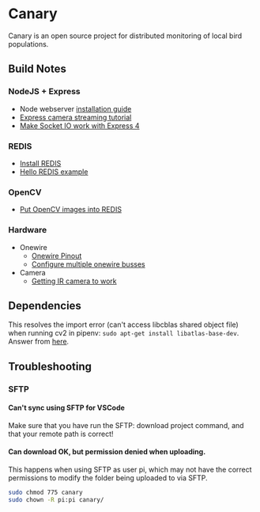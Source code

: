 # Canary

Canary is an open source project for distributed monitoring of local bird populations.

## Build Notes

### NodeJS + Express

* Node webserver [installation guide](https://www.instructables.com/How-to-Make-a-Web-Server-With-a-Raspberry-Pi/)
* [Express camera streaming tutorial](https://www.youtube.com/watch?v=qexy4Ph66JE)
* [Make Socket IO work with Express 4](https://stackoverflow.com/questions/24609991/using-socket-io-in-express-4-and-express-generators-bin-www)

### REDIS

* [Install REDIS](https://thisdavej.com/guides/redis-node/installation.html)
* [Hello REDIS example](https://opensource.com/article/18/4/how-build-hello-redis-with-python)

### OpenCV

* [Put OpenCV images into REDIS](https://gist.github.com/gachiemchiep/52f3255a81c907461c2c7ced6ede367a)

### Hardware
* Onewire
    * [Onewire Pinout](https://pinout.xyz/pinout/1_wire)
    * [Configure multiple onewire busses](https://blog.oddbit.com/post/2018-03-27-multiple-1-wire-buses-on-the-/)
* Camera
    * [Getting IR camera to work](https://www.raspberrypi.org/forums/viewtopic.php?t=215713)

## Dependencies

This resolves the import error (can't access libcblas shared object file) when running cv2 in pipenv: `sudo apt-get install libatlas-base-dev`. Answer from [here](https://stackoverflow.com/a/56972113).

## Troubleshooting

### SFTP

#### Can't sync using SFTP for VSCode

Make sure that you have run the SFTP: download project command, and that your remote path is correct!

#### Can download OK, but permission denied when uploading.

This happens when using SFTP as user pi, which may not have the correct permissions to modify the folder being uploaded to via SFTP.

```bash
sudo chmod 775 canary
sudo chown -R pi:pi canary/
```
